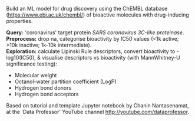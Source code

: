 Build an ML model for drug discovery using the ChEMBL database (https://www.ebi.ac.uk/chembl/) of bioactive molecules with drug-inducing properties.

**Query:** 'coronavirus' target protein *SARS coronavirus 3C-like proteinase*.\
**Preprocess:** drop na, categorise bioactivity by IC50 values (<1k active; >10k inactive; 1k-10k intermediate).\
**Exploration:** calculate Lipinski Rule descriptors, convert bioactivity to -log10(IC50), & visualise descriptors vs bioactivity (with MannWhitney-U significance testing):
- Molecular weight
- Octanol-water partition coefficient (LogP)
- Hydrogen bond donors
- Hydrogen bond acceptors


Based on tutorial and template Jupyter notebook by Chanin Nantasenamat, 
at the 'Data Professor' YouTube channel http://youtube.com/dataprofessor.
